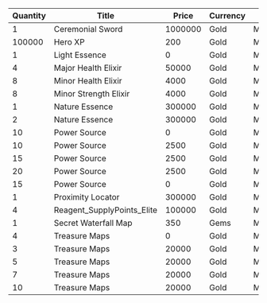 | Quantity | Title | Price | Currency |  Dev Name |
| -------- | ----- | ----- | -------- |  -------- |
| 1 | Ceremonial Sword | 1000000 | Gold | Marketplace.L19.Page01.Misc.08 |
| 100000 | Hero XP | 200 | Gold | Marketplace.L02.Page01.XP.01 |
| 1 | Light Essence | 0 | Gold | Marketplace.L08.Page01.Free.42 |
| 4 | Major Health Elixir | 50000 | Gold | Marketplace.L09.Page01.MajorElixir.01 |
| 8 | Minor Health Elixir | 4000 | Gold | Marketplace.L04.Page01.MinorElixir.02 |
| 8 | Minor Strength Elixir | 4000 | Gold | Marketplace.L14.Page01.ElixirAll.05 |
| 1 | Nature Essence | 300000 | Gold | Marketplace.L12.Page01.Reagent.04 |
| 2 | Nature Essence | 300000 | Gold | Marketplace.L17.Page01.Shard.09 |
| 10 | Power Source | 0 | Gold | Marketplace.L01.Page01.Free.13 |
| 10 | Power Source | 2500 | Gold | Marketplace.L05.Page01.PowerSource.01 |
| 15 | Power Source | 2500 | Gold | Marketplace.L10.Page01.PowerSource.04 |
| 20 | Power Source | 2500 | Gold | Marketplace.L15.Page01.PowerSource.07 |
| 15 | Power Source | 0 | Gold | Marketplace.L20.Page01.Free.72 |
| 1 | Proximity Locator | 300000 | Gold | Marketplace.L18.Page01.Hero.01 |
| 4 | Reagent_SupplyPoints_Elite | 100000 | Gold | Marketplace.L06.Page01.Token.05 |
| 1 | Secret Waterfall Map | 350 | Gems | Marketplace.L13.Page01.MapsMisc.14 |
| 4 | Treasure Maps | 0 | Gold | Marketplace.L01.Page1.VIP5.FreeBonus.04 |
| 3 | Treasure Maps | 20000 | Gold | Marketplace.L03.Page01.MapFragments.01 |
| 5 | Treasure Maps | 20000 | Gold | Marketplace.L07.Page01.MapFragments.04 |
| 7 | Treasure Maps | 20000 | Gold | Marketplace.L11.Page01.TreasureMap.01 |
| 10 | Treasure Maps | 20000 | Gold | Marketplace.L16.Page01.TreasureMap.04 |
